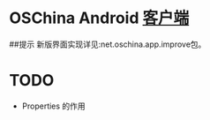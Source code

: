 # OSChina Android [客户端](http://www.oschina.net/app/)

##提示
新版界面实现详见:net.oschina.app.improve包。


# TODO
* Properties 的作用

